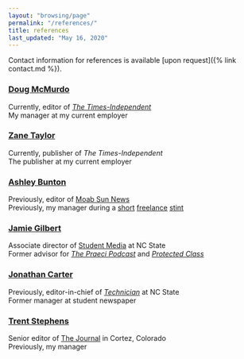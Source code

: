 ```yaml
---
layout: "browsing/page"
permalink: "/references/"
title: references
last_updated: "May 16, 2020"
---
```

Contact information for references is available [upon request]({% link contact.md %}).

### [Doug McMurdo](https://moabtimes.com/author/doug-mcmurdo/)
Currently, editor of _[The Times-Independent]_  
My manager at my current employer

### [Zane Taylor](https://moabtimes.com/author/zane-taylor/)
Currently, publisher of _The Times-Independent_  
The publisher at my current employer

### [Ashley Bunton](https://twitter.com/ashbunton)
Previously, editor of [Moab Sun News]  
Previously, my manager during a [short](https://www.moabsunnews.com/news/article_d5fd5344-0f7c-11e9-8454-efcfea735d62.html) [freelance](https://www.moabsunnews.com/news/article_efd96012-14fb-11e9-b112-07eec2cf9fb1.html) [stint](https://www.moabsunnews.com/get_out_and_go/article_b057be9a-047d-11e9-bb09-678e32afd377.html)

### [Jamie Gilbert](https://www.linkedin.com/in/jamielynngilbert/)  
Associate director of [Student Media] at NC State  
Former advisor for _[The Praeci Podcast]_ and _[Protected Class]_

### [Jonathan Carter](https://www.linkedin.com/in/jonathan-carter-b67430146/)  
Previously, editor-in-chief of _[Technician]_ at NC State  
Former manager at student newspaper

### [Trent Stephens](https://muckrack.com/trent-stephens)
Senior editor of [The Journal] in Cortez, Colorado  
Previously, my manager


[The Times-Independent]: https://moabtimes.com
[Technician]: http://www.technicianonline.com
[The Praeci Podcast]: https://praeci.com/podcast/
[Protected Class]: https://praeci.com/protected-class/
[Student Media]: https://studentmedia.dasa.ncsu.edu
[The Journal]: https://the-journal.com
[Moab Sun News]: https://www.moabsunnews.com
